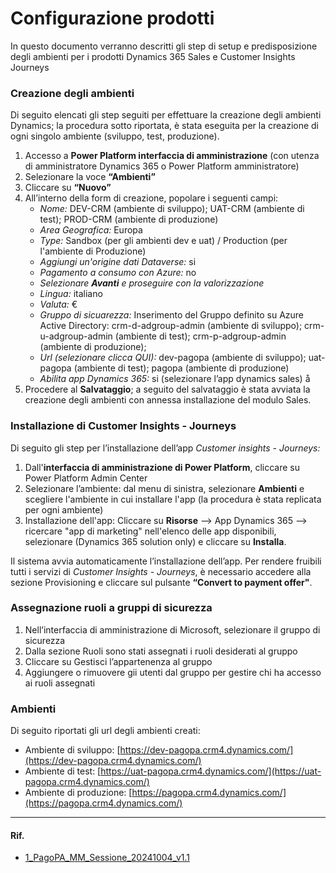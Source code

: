 # **Configurazione prodotti**
In questo documento verranno descritti gli step di setup e predisposizione degli ambienti per i prodotti Dynamics 365 Sales e Customer Insights Journeys

### Creazione degli ambienti
Di seguito elencati gli step seguiti per effettuare la creazione degli ambienti Dynamics; la procedura sotto riportata, è stata eseguita per la creazione di ogni singolo ambiente (sviluppo, test, produzione).

1. Accesso a **Power Platform interfaccia di amministrazione** (con utenza di amministratore Dynamics 365 o Power Platform amministratore)  
2. Selezionare la voce **“Ambienti”**  
3. Cliccare su **“Nuovo”**  
4. All’interno della form di creazione, popolare i seguenti campi:  
    - *Nome:* DEV-CRM (ambiente di sviluppo); UAT-CRM (ambiente di test); PROD-CRM (ambiente di produzione)  
    - *Area Geografica:* Europa  
    - *Type:* Sandbox (per gli ambienti dev e uat) / Production (per l'ambiente di Produzione)  
    - *Aggiungi un'origine dati Dataverse:* si  
    - *Pagamento a consumo con Azure:* no 
   - *Selezionare **Avanti** e proseguire con la valorizzazione*
    - *Lingua:* italiano  
    - *Valuta:* €  
    - *Gruppo di sicuarezza:* Inserimento del Gruppo definito su Azure Active Directory: crm-d-adgroup-admin (ambiente di sviluppo); crm-u-adgroup-admin (ambiente di test); crm-p-adgroup-admin (ambiente di produzione);   
    - *Url (selezionare clicca QUI):* dev-pagopa (ambiente di sviluppo); uat-pagopa (ambiente di test); pagopa (ambiente di produzione)  
    - *Abilita app Dynamics 365:* si (selezionare l’app dynamics sales) å
5. Procedere al **Salvataggio**; a seguito del salvataggio è stata avviata la creazione degli ambienti con annessa installazione del modulo Sales.
### Installazione di Customer Insights - Journeys
Di seguito gli step per l’installazione dell’app *Customer insights \- Journeys:*  
1. Dall'**interfaccia di amministrazione di Power Platform**, cliccare su Power Platform Admin Center  
2. Selezionare l’ambiente: dal menu di sinistra, selezionare **Ambienti** e scegliere l'ambiente in cui installare l'app (la procedura è stata replicata per ogni ambiente)   
3. Installazione dell'app: Cliccare su **Risorse** \--\> App Dynamics 365 \--\> ricercare "app di marketing" nell'elenco delle app disponibili, selezionare (Dynamics 365 solution only) e cliccare su **Installa**.

Il sistema avvia automaticamente l’installazione dell’app.
Per rendere fruibili tutti i servizi di *Customer Insights - Journeys*, è  necessario accedere alla sezione Provisioning e cliccare sul pulsante **“Convert to payment offer"**.
### Assegnazione ruoli a gruppi di sicurezza
1. Nell’interfaccia di amministrazione di Microsoft, selezionare il gruppo di sicurezza  
2. Dalla sezione Ruoli sono stati assegnati i ruoli desiderati al gruppo  
3. Cliccare su Gestisci l’appartenenza al gruppo  
4. Aggiungere o rimuovere gii utenti dal gruppo per gestire chi ha accesso ai ruoli assegnati
### Ambienti
Di seguito riportati gli url degli ambienti creati:
* Ambiente di sviluppo: [https://dev-pagopa.crm4.dynamics.com/](https://dev-pagopa.crm4.dynamics.com/)  
* Ambiente di test: [https://uat-pagopa.crm4.dynamics.com/](https://uat-pagopa.crm4.dynamics.com/)  
* Ambiente di produzione: [https://pagopa.crm4.dynamics.com/](https://pagopa.crm4.dynamics.com/)


----

#### Rif. 
* [1_PagoPA_MM_Sessione_20241004_v1.1](https://docs.google.com/document/d/1GTad8IEvvKHjZOjb_HWC4Cl4mOQG-Dtg/edit?usp=sharing&ouid=109593398864246406190&rtpof=true&sd=true)
